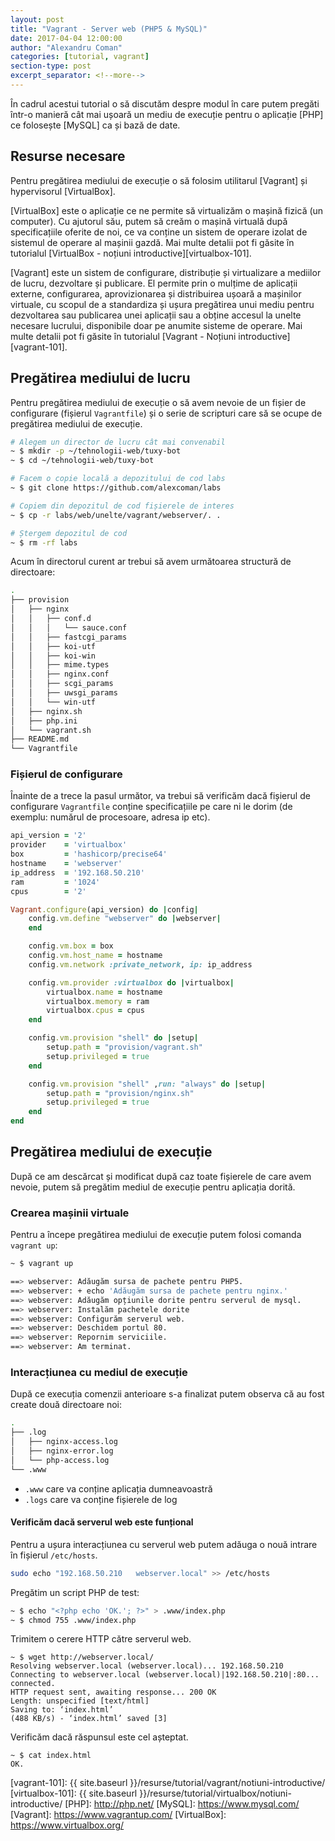```yaml
---
layout: post
title: "Vagrant - Server web (PHP5 & MySQL)"
date: 2017-04-04 12:00:00
author: "Alexandru Coman"
categories: [tutorial, vagrant]
section-type: post
excerpt_separator: <!--more-->
---
```


În cadrul acestui tutorial o să discutăm despre modul în care putem pregăti într-o manieră cât mai ușoară un mediu de execuție pentru o aplicație [PHP] ce folosește [MySQL] ca și bază de date.
<!--more-->

## Resurse necesare

Pentru pregătirea mediului de execuție o să folosim utilitarul [Vagrant] și hypervisorul [VirtualBox].

[VirtualBox] este o aplicație ce ne permite să virtualizăm o mașină fizică (un computer). Cu ajutorul său, putem să creăm o mașină virtuală după specificațiile oferite de noi, ce va conține un sistem de operare izolat de sistemul de operare al mașinii gazdă. Mai multe detalii pot fi găsite în tutorialul [VirtualBox - noțiuni introductive][virtualbox-101].

[Vagrant] este un sistem de configurare, distribuție și virtualizare a mediilor de lucru, dezvoltare și publicare. El permite prin o mulțime de aplicații externe, configurarea, aprovizionarea și distribuirea ușoară a mașinilor virtuale, cu scopul de a standardiza și ușura pregătirea unui mediu pentru dezvoltarea sau publicarea unei aplicații sau a obține accesul la unelte necesare lucrului, disponibile doar pe anumite sisteme de operare. Mai multe detalii pot fi găsite în tutorialul [Vagrant - Noțiuni introductive][vagrant-101].


## Pregătirea mediului de lucru

Pentru pregătirea mediului de execuție o să avem nevoie de un fișier de configurare (fișierul `Vagrantfile`) și o serie de scripturi care să se ocupe de pregătirea mediului de execuție.

```bash
# Alegem un director de lucru cât mai convenabil
~ $ mkdir -p ~/tehnologii-web/tuxy-bot
~ $ cd ~/tehnologii-web/tuxy-bot

# Facem o copie locală a depozitului de cod labs
~ $ git clone https://github.com/alexcoman/labs

# Copiem din depozitul de cod fișierele de interes
~ $ cp -r labs/web/unelte/vagrant/webserver/. .

# Ștergem depozitul de cod
~ $ rm -rf labs
```

Acum în directorul curent ar trebui să avem următoarea structură de directoare:

```bash
.
├── provision
│   ├── nginx
│   │   ├── conf.d
│   │   │   └── sauce.conf
│   │   ├── fastcgi_params
│   │   ├── koi-utf
│   │   ├── koi-win
│   │   ├── mime.types
│   │   ├── nginx.conf
│   │   ├── scgi_params
│   │   ├── uwsgi_params
│   │   └── win-utf
│   ├── nginx.sh
│   ├── php.ini
│   └── vagrant.sh
├── README.md
└── Vagrantfile
```

### Fișierul de configurare

Înainte de a trece la pasul următor, va trebui să verificăm dacă fișierul de configurare `Vagrantfile` conține specificațiile pe care ni le dorim (de exemplu: numărul de procesoare, adresa ip etc).

```ruby
api_version = '2'
provider    = 'virtualbox'
box         = 'hashicorp/precise64'
hostname    = 'webserver'
ip_address  = '192.168.50.210'
ram         = '1024'
cpus        = '2'

Vagrant.configure(api_version) do |config|
    config.vm.define "webserver" do |webserver|
    end

    config.vm.box = box
    config.vm.host_name = hostname
    config.vm.network :private_network, ip: ip_address

    config.vm.provider :virtualbox do |virtualbox|
        virtualbox.name = hostname
        virtualbox.memory = ram
        virtualbox.cpus = cpus
    end

    config.vm.provision "shell" do |setup|
        setup.path = "provision/vagrant.sh"
        setup.privileged = true
    end

    config.vm.provision "shell" ,run: "always" do |setup|
        setup.path = "provision/nginx.sh"
        setup.privileged = true
    end
end
```

## Pregătirea mediului de execuție

După ce am descărcat și modificat după caz toate fișierele de care avem nevoie, putem să pregătim mediul de execuție pentru aplicația dorită.

### Crearea mașinii virtuale

Pentru a începe pregătirea mediului de execuție putem folosi comanda `vagrant up`:

```bash
~ $ vagrant up

==> webserver: Adăugăm sursa de pachete pentru PHP5.
==> webserver: + echo 'Adăugăm sursa de pachete pentru nginx.'
==> webserver: Adăugăm opțiunile dorite pentru serverul de mysql.
==> webserver: Instalăm pachetele dorite
==> webserver: Configurăm serverul web.
==> webserver: Deschidem portul 80.
==> webserver: Repornim serviciile.
==> webserver: Am terminat.
```

### Interacțiunea cu mediul de execuție

După ce execuția comenzii anterioare s-a finalizat putem observa că au fost create două directoare noi:
```bash
.
├── .log
│   ├── nginx-access.log
│   ├── nginx-error.log
│   └── php-access.log
└── .www
```

- `.www` care va conține aplicația dumneavoastră
- `.logs` care va conține fișierele de log

#### Verificăm dacă serverul web este funțional

Pentru a ușura interacțiunea cu serverul web putem adăuga o nouă intrare în fișierul `/etc/hosts`.

```bash
sudo echo "192.168.50.210	webserver.local" >> /etc/hosts
```

Pregătim un script PHP de test:
```bash
~ $ echo "<?php echo 'OK.'; ?>" > .www/index.php
~ $ chmod 755 .www/index.php
```

Trimitem o cerere HTTP către serverul web.
```
~ $ wget http://webserver.local/
Resolving webserver.local (webserver.local)... 192.168.50.210
Connecting to webserver.local (webserver.local)|192.168.50.210|:80... connected.
HTTP request sent, awaiting response... 200 OK
Length: unspecified [text/html]
Saving to: ‘index.html’
(488 KB/s) - ‘index.html’ saved [3]
```

Verificăm dacă răspunsul este cel așteptat.
```
~ $ cat index.html
OK.
```

[vagrant-101]: {{ site.baseurl }}/resurse/tutorial/vagrant/notiuni-introductive/
[virtualbox-101]: {{ site.baseurl }}/resurse/tutorial/virtualbox/notiuni-introductive/
[PHP]: http://php.net/
[MySQL]: https://www.mysql.com/
[Vagrant]: https://www.vagrantup.com/
[VirtualBox]: https://www.virtualbox.org/
